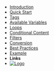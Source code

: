 - [Introduction](introduction) <!-- markdownlint-disable-line first-line-heading -->
- [Quick Start](quick-start)
- [Tags](tags)
- [Available Variables](variables)
- [Loops](loops)
- [Conditional Content](conditional-content)
- [Filters](filters)
- [Conversion](conversion)
- [Best Practices](best-practices)
- [Example](example)
- **Links**
- [![Logo](/assets/pentra-logo.png)](https://app.pentra.ai)
